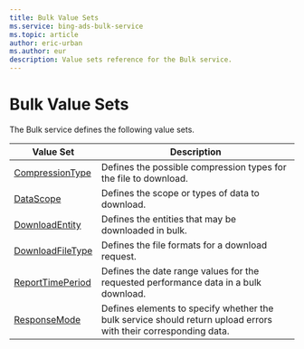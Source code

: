 ```yaml
---
title: Bulk Value Sets
ms.service: bing-ads-bulk-service
ms.topic: article
author: eric-urban
ms.author: eur
description: Value sets reference for the Bulk service.
---
```

# Bulk Value Sets
The Bulk service defines the following value sets.


|                Value Set                |                                                   Description                                                   |
|-----------------------------------------|-----------------------------------------------------------------------------------------------------------------|
|  [CompressionType](compressiontype.md)  |                        Defines the possible compression types for the file to download.                         |
|        [DataScope](datascope.md)        |                                 Defines the scope or types of data to download.                                 |
|   [DownloadEntity](downloadentity.md)   |                              Defines the entities that may be downloaded in bulk.                               |
| [DownloadFileType](downloadfiletype.md) |                                Defines the file formats for a download request.                                 |
| [ReportTimePeriod](reporttimeperiod.md) |              Defines the date range values for the requested performance data in a bulk download.               |
|     [ResponseMode](responsemode.md)     | Defines elements to specify whether the bulk service should return upload errors with their corresponding data. |

